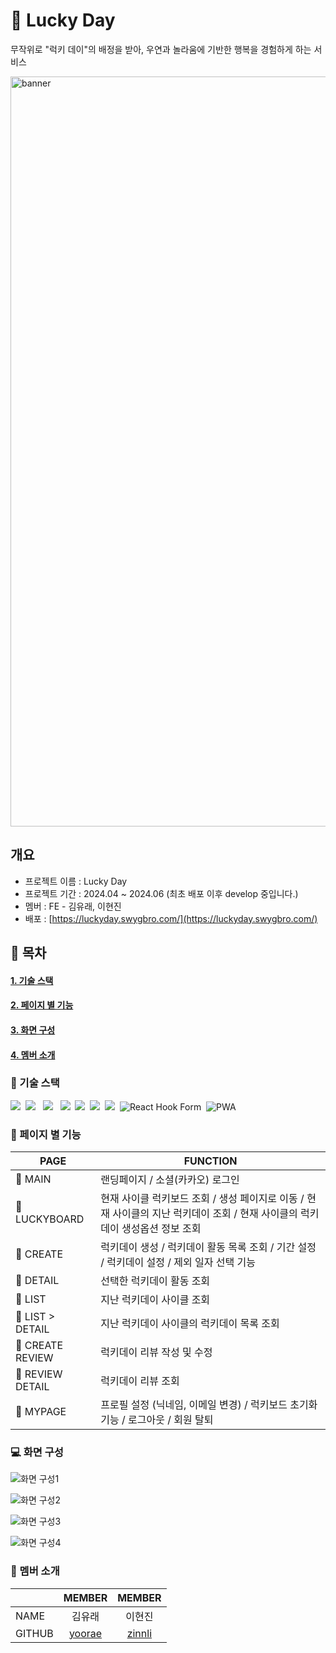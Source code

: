 # 💛 Lucky Day

무작위로 "럭키 데이"의 배정을 받아, 우연과 놀라움에 기반한 행복을 경험하게 하는 서비스

<img width="1200" alt="banner" src="https://github.com/SWYG4-project/LuckyDay-FE/assets/114637091/50fe0ec0-e66b-4a68-b0a6-89e17e8fcf9d">

## 개요

- 프로젝트 이름 : Lucky Day
- 프로젝트 기간 : 2024.04 ~ 2024.06 (최초 배포 이후 develop 중입니다.)
- 멤버 : FE - 김유래, 이현진
- 배포 : [https://luckyday.swygbro.com/](https://luckyday.swygbro.com/)

## 🔖 목차

#### [1. 기술 스택](#기술-스택)

#### [2. 페이지 별 기능](#페이지-별-기능)

#### [3. 화면 구성](#-화면-구성)

#### [4. 멤버 소개](#멤버-소개)

### 🔧 기술 스택

<img src="https://img.shields.io/badge/React-61DAFB?style=flat-square&logo=React&logoColor=white"/>&nbsp;
<img src="https://img.shields.io/badge/TypeScript-3178C6?style=flat-square&logo=TypeScript&logoColor=white"/> &nbsp;
<img src="https://img.shields.io/badge/Vite-646CFF?style=flat-square&logo=Vite&logoColor=white"/> &nbsp;
<img src="https://img.shields.io/badge/Yarn-2C8EBB?style=flat-square&logo=Yarn&logoColor=white"/>&nbsp;
<img src="https://img.shields.io/badge/Axios-5A29E4?style=flat-square&logo=Axios&logoColor=white"/>&nbsp;
<img src="https://img.shields.io/badge/React Query-FF4154?style=flat-square&logo=React Query&logoColor=white"/>&nbsp;
<img src="https://img.shields.io/badge/Emotion-609926?style=flat-square&logoColor=white"/>&nbsp;
<img src="https://img.shields.io/badge/React%20Hook%20Form-EC5990?style=flat-square&logo=React%20Hook%20Form&logoColor=white" alt="React Hook Form"/>&nbsp;
<img src="https://img.shields.io/badge/PWA-5A0FC8?style=flat-square&logo=PWA&logoColor=white" alt="PWA"/>&nbsp;

### 📖 페이지 별 기능

| PAGE             | FUNCTION                                                                                                                      |
| ---------------- | ----------------------------------------------------------------------------------------------------------------------------- |
| 📑 MAIN          | 랜딩페이지 / 소셜(카카오) 로그인                                                                                              |
| 📑 LUCKYBOARD    | 현재 사이클 럭키보드 조회 / 생성 페이지로 이동 / 현재 사이클의 지난 럭키데이 조회 / 현재 사이클의 럭키데이 생성옵션 정보 조회 |
| 📑 CREATE        | 럭키데이 생성 / 럭키데이 활동 목록 조회 / 기간 설정 / 럭키데이 설정 / 제외 일자 선택 기능                                     |
| 📑 DETAIL        | 선택한 럭키데이 활동 조회                                                                                                     |
| 📑 LIST          | 지난 럭키데이 사이클 조회                                                                                                     |
| 📑 LIST > DETAIL | 지난 럭키데이 사이클의 럭키데이 목록 조회                                                                                     |
| 📑 CREATE REVIEW | 럭키데이 리뷰 작성 및 수정                                                                                                    |
| 📑 REVIEW DETAIL | 럭키데이 리뷰 조회                                                                                                            |
| 📑 MYPAGE        | 프로필 설정 (닉네임, 이메일 변경) / 럭키보드 초기화 기능 / 로그아웃 / 회원 탈퇴                                               |

### 💻 화면 구성

![화면 구성1](https://github.com/user-attachments/assets/871062cf-27aa-4984-b5a2-5f1afe4e5395)

![화면 구성2](https://github.com/user-attachments/assets/aa6cbc7e-4ccb-42c2-821d-745a8b46d4c7)

![화면 구성3](https://github.com/user-attachments/assets/f2d1e742-874c-4af7-8690-c781a7bca9ce)

![화면 구성4](https://github.com/user-attachments/assets/4913bcff-b040-4da4-baa0-d0fa91ede896)


### 💛 멤버 소개

|        |               MEMBER                |               MEMBER                |
| ------ | :---------------------------------: | :---------------------------------: |
| NAME   |               김유래                |               이현진                |
| GITHUB | [yoorae](https://github.com/yooleng) | [zinnli](https://github.com/zinnli) |
